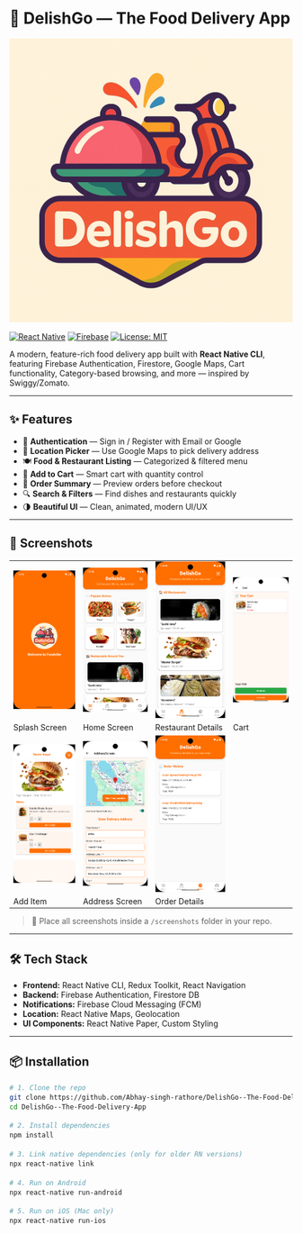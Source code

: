 # 🍔 DelishGo — The Food Delivery App

![DelishGo](./screenshots/banner.png)

[![React Native](https://img.shields.io/badge/Built%20With-React%20Native-blue.svg)](https://reactnative.dev/)
[![Firebase](https://img.shields.io/badge/Backend-Firebase-FFCA28.svg)](https://firebase.google.com/)
[![License: MIT](https://img.shields.io/badge/license-MIT-blue.svg)](LICENSE)

A modern, feature-rich food delivery app built with **React Native CLI**, featuring Firebase Authentication, Firestore, Google Maps, Cart functionality, Category-based browsing, and more — inspired by Swiggy/Zomato.

---

## ✨ Features

- 🔐 **Authentication** — Sign in / Register with Email or Google
- 📍 **Location Picker** — Use Google Maps to pick delivery address
- 🍽️ **Food & Restaurant Listing** — Categorized & filtered menu
- 🛒 **Add to Cart** — Smart cart with quantity control
- 🧾 **Order Summary** — Preview orders before checkout
- 🔍 **Search & Filters** — Find dishes and restaurants quickly
- 🌗 **Beautiful UI** — Clean, animated, modern UI/UX

---

## 📸 Screenshots

<table>
  <tr>
    <td><img src="./screenshots/Screenshot_1.png" width="200" /></td>
    <td><img src="./screenshots/Screenshot_2.png" width="200" /></td>
    <td><img src="./screenshots/Screenshot_5.png" width="200" /></td>
    <td><img src="./screenshots/Screenshot_8.png" width="200" /></td>
  </tr>
  <tr>
    <td>Splash Screen</td>
    <td>Home Screen</td>
    <td>Restaurant Details</td>
    <td>Cart</td>
  </tr>
  <tr>
    <td><img src="./screenshots/Screenshot_4.png" width="200" /></td>
    <td><img src="./screenshots/Screenshot_9.png" width="200" /></td>
    <td><img src="./screenshots/Screenshot_6.png" width="200" /></td>
    <td></td>
  </tr>
  <tr>
    <td>Add Item</td>
    <td>Address Screen</td>
    <td>Order Details</td>
    <td></td>
  </tr>
</table>

> 📂 Place all screenshots inside a `/screenshots` folder in your repo.

---

## 🛠️ Tech Stack

- **Frontend:** React Native CLI, Redux Toolkit, React Navigation
- **Backend:** Firebase Authentication, Firestore DB
- **Notifications:** Firebase Cloud Messaging (FCM)
- **Location:** React Native Maps, Geolocation
- **UI Components:** React Native Paper, Custom Styling

---

## 📦 Installation

```bash
# 1. Clone the repo
git clone https://github.com/Abhay-singh-rathore/DelishGo--The-Food-Delivery-App.git
cd DelishGo--The-Food-Delivery-App

# 2. Install dependencies
npm install

# 3. Link native dependencies (only for older RN versions)
npx react-native link

# 4. Run on Android
npx react-native run-android

# 5. Run on iOS (Mac only)
npx react-native run-ios
